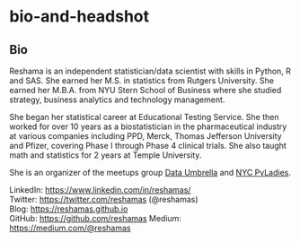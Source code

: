 # bio-and-headshot

## Bio
Reshama is an independent statistician/data scientist with skills in Python, R and SAS. She earned her M.S. in statistics from Rutgers University.  She earned her M.B.A. from NYU Stern School of Business where she studied strategy, business analytics and technology management.  

She began her statistical career at Educational Testing Service.  She then worked for over 10 years as a biostatistician in the pharmaceutical industry at various companies including PPD, Merck, Thomas Jefferson University and Pfizer, covering Phase I through Phase 4 clinical trials. She also taught math and statistics for 2 years at Temple University.  

She is an organizer of the meetups group [Data Umbrella](https://www.dataumbrella.org) and [NYC PyLadies](https://www.meetup.com/NYC-PyLadies/).

LinkedIn:  https://www.linkedin.com/in/reshamas/  
Twitter: https://twitter.com/reshamas  (@reshamas)  
Blog:  https://reshamas.github.io  
GitHub:  https://github.com/reshamas
Medium: https://medium.com/@reshamas



 
